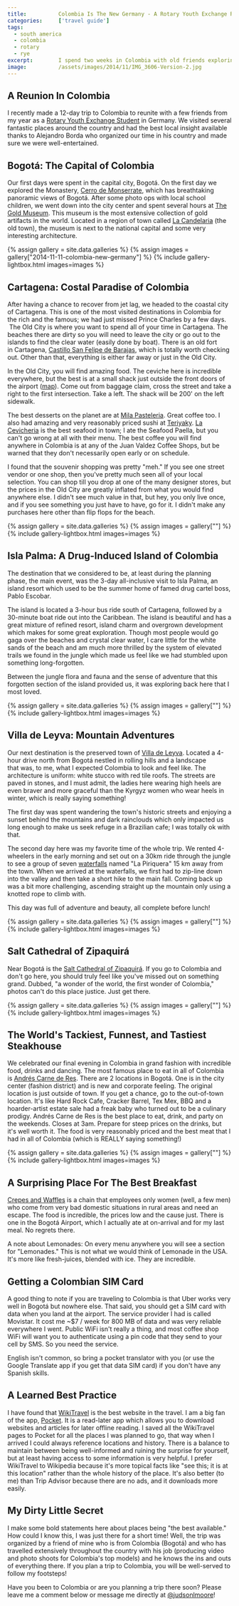 ```yaml
---
title:			Colombia Is The New Germany - A Rotary Youth Exchange Reunion
categories:		['travel guide']
tags:
  - south america
  - colombia
  - rotary
  - rye
excerpt:		I spend two weeks in Colombia with old friends exploring the hottest destinations, eating the most delicious food, and learning to dance in the streets!
image:			/assets/images/2014/11/IMG_3606-Version-2.jpg
---
```


## A Reunion In Colombia

I recently made a 12-day trip to Colombia to reunite with a few friends from my year as a [Rotary Youth Exchange Student](/germany-travel-guide/) in Germany. We visited several fantastic places around the country and had the best local insight available thanks to Alejandro Borda who organized our time in his country and made sure we were well-entertained.

## Bogotá: The Capital of Colombia

Our first days were spent in the capital city, Bogotá. On the first day we explored the Monastery, [Cerro de Monserrate](https://en.wikipedia.org/wiki/Monserrate), which has breathtaking panoramic views of Bogotá. After some photo ops with local school children, we went down into the city center and spent several hours at [The Gold Museum](https://en.wikipedia.org/wiki/Gold_Museum,_Bogot%C3%A1). This museum is the most extensive collection of gold artifacts in the world. Located in a region of town called [La Candelaria](https://en.wikipedia.org/wiki/La_Candelaria) (the old town), the museum is next to the national capital and some very interesting architecture.

{% assign gallery = site.data.galleries %}
{% assign images = gallery["2014-11-11-colombia-new-germany"] %}
{% include gallery-lightbox.html images=images %}

## Cartagena: Costal Paradise of Colombia

After having a chance to recover from jet lag, we headed to the coastal city of Cartagena. This is one of the most visited destinations in Colombia for the rich and the famous; we had just missed Prince Charles by a few days.  The Old City is where you want to spend all of your time in Cartagena. The beaches there are dirty so you will need to leave the city or go out to the islands to find the clear water (easily done by boat). There is an old fort in Cartagena, [Castillo San Felipe de Barajas](https://en.wikipedia.org/wiki/Castillo_San_Felipe_de_Barajas), which is totally worth checking out. Other than that, everything is either far away or just in the Old City.

In the Old City, you will find amazing food. The ceviche here is incredible everywhere, but the best is at a small shack just outside the front doors of the airport ([map](https://www.google.co.in/maps/dir//10.4453845,-75.5171151/@10.4453807,-75.5194285,17z/data=!3m1!4b1)). Come out from baggage claim, cross the street and take a right to the first intersection. Take a left. The shack will be 200' on the left sidewalk.

The best desserts on the planet are at [Mila Pasteleria](https://www.tripadvisor.in/Restaurant_Review-g297476-d1737746-Reviews-Pasteleria_Mila-Cartagena_Cartagena_District_Bolivar_Department.html). Great coffee too. I also had amazing and very reasonably priced sushi at [Teriyaky](https://www.tripadvisor.in/Restaurant_Review-g297476-d3822835-Reviews-Teriyaki-Cartagena_Cartagena_District_Bolivar_Department.html). [La Cevicheria](https://lacevicheriacartagena.com/en/) is the best seafood in town; I ate the Seafood Paella, but you can't go wrong at all with their menu. The best coffee you will find anywhere in Colombia is at any of the Juan Valdez Coffee Shops, but be warned that they don't necessarily open early or on schedule.

I found that the souvenir shopping was pretty "meh." If you see one street vendor or one shop, then you've pretty much seen all of your local selection. You can shop till you drop at one of the many designer stores, but the prices in the Old City are greatly inflated from what you would find anywhere else. I didn't see much value in that, but hey, you only live once, and if you see something you just have to have, go for it. I didn't make any purchases here other than flip flops for the beach.

{% assign gallery = site.data.galleries %}
{% assign images = gallery[""] %}
{% include gallery-lightbox.html images=images %}

## Isla Palma: A Drug-Induced Island of Colombia

The destination that we considered to be, at least during the planning phase, the main event, was the 3-day all-inclusive visit to Isla Palma, an island resort which used to be the summer home of famed drug cartel boss, Pablo Escobar.

The island is located a 3-hour bus ride south of Cartagena, followed by a 30-minute boat ride out into the Caribbean. The island is beautiful and has a great mixture of refined resort, island charm and overgrown development which makes for some great exploration. Though most people would go gaga over the beaches and crystal clear water, I care little for the white sands of the beach and am much more thrilled by the system of elevated trails we found in the jungle which made us feel like we had stumbled upon something long-forgotten.

Between the jungle flora and fauna and the sense of adventure that this forgotten section of the island provided us, it was exploring back here that I most loved.

{% assign gallery = site.data.galleries %}
{% assign images = gallery[""] %}
{% include gallery-lightbox.html images=images %}

## Villa de Leyva: Mountain Adventures

Our next destination is the preserved town of [Villa de Leyva](https://en.wikipedia.org/wiki/Villa_de_Leyva). Located a 4-hour drive north from Bogotá nestled in rolling hills and a landscape that was, to me, what I expected Colombia to look and feel like. The architecture is uniform: white stucco with red tile roofs. The streets are paved in stones, and I must admit, the ladies here wearing high heels are even braver and more graceful than the Kyrgyz women who wear heels in winter, which is really saying something!

The first day was spent wandering the town's historic streets and enjoying a sunset behind the mountains and dark rainclouds which only impacted us long enough to make us seek refuge in a Brazilian cafe; I was totally ok with that.

The second day here was my favorite time of the whole trip. We rented 4-wheelers in the early morning and set out on a 30km ride through the jungle to see a group of seven [waterfalls](https://en.wikipedia.org/wiki/Waterfall) named "La Piriquera" 15 km away from the town. When we arrived at the waterfalls, we first had to zip-line down into the valley and then take a short hike to the main fall. Coming back up was a bit more challenging, ascending straight up the mountain only using a knotted rope to climb with.

This day was full of adventure and beauty, all complete before lunch!

{% assign gallery = site.data.galleries %}
{% assign images = gallery[""] %}
{% include gallery-lightbox.html images=images %}

## Salt Cathedral of Zipaquirá

Near Bogotá is the [Salt Cathedral of Zipaquirá](https://en.wikipedia.org/wiki/Salt_Cathedral_of_Zipaquir%C3%A1). If you go to Colombia and don't go here, you should truly feel like you've missed out on something grand. Dubbed, "a wonder of the world, the first wonder of Colombia," photos can't do this place justice. Just get there.

{% assign gallery = site.data.galleries %}
{% assign images = gallery[""] %}
{% include gallery-lightbox.html images=images %}

## The World's Tackiest, Funnest, and Tastiest Steakhouse

We celebrated our final evening in Colombia in grand fashion with incredible food, drinks and dancing. The most famous place to eat in all of Colombia is [Andrés Carne de Res](https://www.andrescarnederes.com/). There are 2 locations in Bogotá. One is in the city center (fashion district) and is new and corporate feeling. The original location is just outside of town. If you get a chance, go to the out-of-town location. It's like Hard Rock Cafe, Cracker Barrel, Tex Mex, BBQ and a hoarder-artist estate sale had a freak baby who turned out to be a culinary prodigy. Andrés Carne de Res is the best place to eat, drink, and party on the weekends. Closes at 3am. Prepare for steep prices on the drinks, but it's well worth it. The food is very reasonably priced and the best meat that I had in all of Colombia (which is REALLY saying something!)

{% assign gallery = site.data.galleries %}
{% assign images = gallery[""] %}
{% include gallery-lightbox.html images=images %}

## A Surprising Place For The Best Breakfast

[Crepes and Waffles](https://crepesywaffles.com.co/) is a chain that employees only women (well, a few men) who come from very bad domestic situations in rural areas and need an escape. The food is incredible, the prices low and the cause just. There is one in the Bogotá Airport, which I actually ate at on-arrival and for my last meal. No regrets there.

A note about Lemonades: On every menu anywhere you will see a section for "Lemonades." This is not what we would think of Lemonade in the USA. It's more like fresh-juices, blended with ice. They are incredible.

## Getting a Colombian SIM Card

A good thing to note if you are traveling to Colombia is that Uber works very well in Bogotá but nowhere else. That said, you should get a SIM card with data when you land at the airport. The service provider I had is called Movistar. It cost me \~\$7 / week for 800 MB of data and was very reliable everywhere I went. Public WiFi isn't really a thing, and most coffee shop WiFi will want you to authenticate using a pin code that they send to your cell by SMS. So you need the service.

English isn't common, so bring a pocket translator with you (or use the Google Translate app if you get that data SIM card) if you don't have any Spanish skills.

## A Learned Best Practice

I have found that [WikiTravel](https://wikitravel.org/) is the best website in the travel. I am a big fan of the app, [Pocket](https://getpocket.com/a/). It is a read-later app which allows you to download websites and articles for later offline reading. I saved all the WikiTravel pages to Pocket for all the places I was planned to go, that way when I arrived I could always reference locations and history. There is a balance to maintain between being well-informed and ruining the surprise for yourself, but at least having access to some information is very helpful. I prefer WikiTravel to Wikipedia because it's more topical facts like "see this; it is at this location" rather than the whole history of the place. It's also better (to me) than Trip Advisor because there are no ads, and it downloads more easily.

## My Dirty Little Secret

I make some bold statements here about places being "the best available." How could I know this, I was just there for a short time! Well, the trip was organized by a friend of mine who is from Colombia (Bogotá) and who has travelled extensively throughout the country with his job (producing video and photo shoots for Colombia's top models) and he knows the ins and outs of everything there. If you plan a trip to Colombia, you will be well-served to follow my footsteps!

Have you been to Colombia or are you planning a trip there soon? Please leave me a comment below or message me directly at [@judsonlmoore](https://twitter.com/judsonlmoore)!
